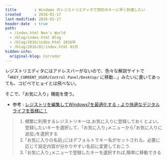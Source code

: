 ```yaml
---
title        : Windows のレジストリエディタで目的のキーに早く到達したい
created      : 2016-01-17
last-modified: 2016-01-17
header-date  : true
path:
  - /index.html Neo's World
  - /blog/index.html Blog
  - /blog/2016/index.html 2016年
  - /blog/2016/01/index.html 01月
hidden-info:
  original-blog: Corredor
---
```


レジストリエディタにはアドレスバーがないので、色々な解説サイトで「`HKEY_CURRENT_USER/Control Panel/Desktop/` に移動…」みたいに書いてあっても、コピペでヒョイとは飛べない。

そこで、「お気に入り」機能を使う。

- 参考 : [レジストリを編集してWindows7を最適化する - より快適なデジタルライフを皆様に！](http://sonep.jp/pchelp/index.php?%E3%83%AC%E3%82%B8%E3%82%B9%E3%83%88%E3%83%AA%E3%82%92%E7%B7%A8%E9%9B%86%E3%81%97%E3%81%A6Windows7%E3%82%92%E6%9C%80%E9%81%A9%E5%8C%96%E3%81%99%E3%82%8B)

> 1. 頻繁に利用するレジストリキーは,お気に入りに登録しておくとよい。登録したいキーを選択して、「お気に入り｣メニューから｢お気に入りに追加｣を選択する
> 2. ｢お気に入りの名前｣にはデフォルトでキー名がセットされる。必要に応じて設定内容が分かりやすい名前に変更しておこう
> 3. ｢お気に入り｣メニューで登録したキーを選択すれば,簡単に移動できる
